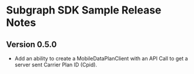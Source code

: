Subgraph SDK Sample Release Notes
=================================

Version 0.5.0
-------------
- Add an ability to create a MobileDataPlanClient with an API Call to get
  a server sent Carrier Plan ID (Cpid).